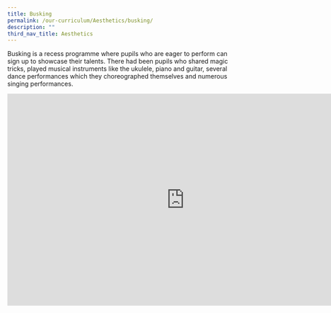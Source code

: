 ```yaml
---
title: Busking
permalink: /our-curriculum/Aesthetics/busking/
description: ""
third_nav_title: Aesthetics
---
```

Busking is a recess programme where pupils who are eager to perform can sign up to showcase their talents. There had been pupils who shared magic tricks, played musical instruments like the ukulele, piano and guitar, several dance performances which they choreographed themselves and numerous singing performances.

<iframe allowfullscreen="true" height="479" width="800" frameborder="0" src="https://docs.google.com/presentation/d/e/2PACX-1vS1SkHG4LgVdPZjbAPF8pF9XXOGPOeIn8xjV6O58vZiOA5J-dkjjgi_lk-gQHkIX1vxm7Mjas__sbWj/embed?start=true&amp;loop=true&amp;delayms=3000"></iframe>